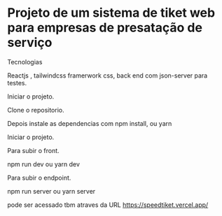 # Projeto de um sistema de tiket web para empresas de presatação de serviço

Tecnologias

Reactjs , tailwindcss framerwork css, back end com json-server para testes.


Iniciar o projeto.

Clone o repositorio.

Depois instale as dependencias com npm install, ou yarn

Iniciar o projeto.

Para subir o front.

npm run dev ou yarn dev

Para subir o endpoint.

npm run server ou yarn server

pode ser acessado tbm atraves da URL https://speedtiket.vercel.app/
